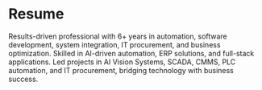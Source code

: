# Resume
Results-driven professional with 6+ years in automation, software development, system integration, IT procurement, and business optimization. Skilled in AI-driven automation, ERP solutions, and full-stack applications. Led projects in AI Vision Systems, SCADA, CMMS, PLC automation, and IT procurement, bridging technology with business success.
